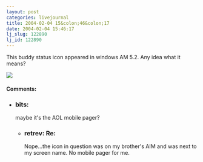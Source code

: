 ```yaml
---
layout: post
categories: livejournal
title: 2004-02-04 15&colon;46&colon;17
date: 2004-02-04 15:46:17
lj_slug: 122890
lj_id: 122890
---
```

This buddy status icon appeared in windows AM 5.2. Any idea what it means?  



![](http://www.csh.rit.edu/~retrev/livejournal/2004-02-04/wierdicon.jpg)


<div id="comments"><h4>Comments:</h4><div class="lj-comments"><ul>
<li><h3>bits: </h3>
<a id="comment-188"></a>
<p>maybe it's the AOL mobile pager?</p>
<ul>
<li class=subject><h3>retrev: Re:</h3>
<a id="comment-189"></a>
<p>Nope...the icon in question was on my brother's AIM and was next to my screen name. No mobile pager for me.</p>
</li>
</ul>
</li>
</ul></div></div>
